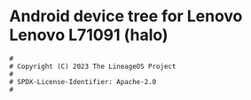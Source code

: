 # Android device tree for Lenovo Lenovo L71091 (halo)

```
#
# Copyright (C) 2023 The LineageOS Project
#
# SPDX-License-Identifier: Apache-2.0
#
```
